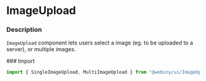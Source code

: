 # ImageUpload

### Description
`ImageUpload` component lets users select a image (eg. to be uploaded to a server), or multiple images.

### Import
```js
import { SingleImageUpload, MultiImageUpload } from "@webiny/ui/ImageUpload";
```